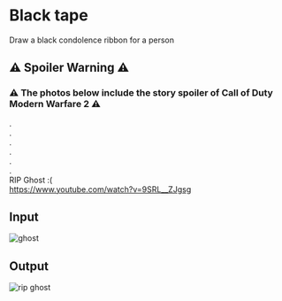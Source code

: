 # Black tape
Draw a black condolence ribbon for a person
## ⚠️ Spoiler Warning ⚠️
### ⚠️ The photos below include the story spoiler of Call of Duty Modern Warfare 2 ⚠️
.\
.\
.\
.\
.\
.\
RIP Ghost :( \
https://www.youtube.com/watch?v=9SRL__ZJgsg
## Input
![ghost](https://user-images.githubusercontent.com/88179607/139507511-d8980c1f-133e-4ec5-91a9-2c6b41159e1f.jpg)
## Output
![rip ghost](https://user-images.githubusercontent.com/88179607/139507529-650be47a-6b25-48a3-b29a-bcb61a4ad6ab.jpg)
